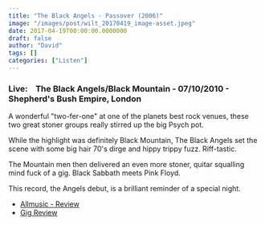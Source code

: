 ```yaml
---
title: "The Black Angels - Passover (2006)"
image: "/images/post/wilt_20170419_image-asset.jpeg"
date: 2017-04-19T00:00:00.0000000
draft: false
author: "David"
tags: []
categories: ["Listen"]
---
```

### **Live:    The Black Angels/Black Mountain - 07/10/2010 - Shepherd's Bush Empire, London**

 A wonderful "two-fer-one" at one of the planets best rock venues, these two great stoner groups really stirred up the big Psych pot.

 While the highlight was definitely Black Mountain, The Black Angels set the scene with some big hair 70's dirge and hippy trippy fuzz. Riff-tastic.

 The Mountain men then delivered an even more stoner, quitar squalling mind fuck of a gig. Black Sabbath meets Pink Floyd.

 This record, the Angels debut, is a brilliant reminder of a special night. 

-  [Allmusic - Review](http://www.allmusic.com/album/passover-mw0000419233)
-  [Gig Review](http://www.caughtinthecrossfire.com/music/live/black-mountain-live/)